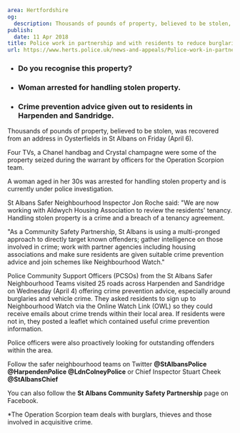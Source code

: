```yaml
area: Hertfordshire
og:
  description: Thousands of pounds of property, believed to be stolen, was recovered from an address in Oysterfields in St Albans on Friday (April 6).
publish:
  date: 11 Apr 2018
title: Police work in partnership and with residents to reduce burglaries across St Albans
url: https://www.herts.police.uk/news-and-appeals/Police-work-in-partnership-and-with-residents-to-reduce-burglaries-across-StAlbans-0043F
```

* ### Do you recognise this property?

 * ### Woman arrested for handling stolen property.

 * ### Crime prevention advice given out to residents in Harpenden and Sandridge.

Thousands of pounds of property, believed to be stolen, was recovered from an address in Oysterfields in St Albans on Friday (April 6).

Four TVs, a Chanel handbag and Crystal champagne were some of the property seized during the warrant by officers for the Operation Scorpion team.

A woman aged in her 30s was arrested for handling stolen property and is currently under police investigation.

St Albans Safer Neighbourhood Inspector Jon Roche said: "We are now working with Aldwych Housing Association to review the residents' tenancy. Handling stolen property is a crime and a breach of a tenancy agreement.

"As a Community Safety Partnership, St Albans is using a multi-pronged approach to directly target known offenders; gather intelligence on those involved in crime; work with partner agencies including housing associations and make sure residents are given suitable crime prevention advice and join schemes like Neighbourhood Watch."

Police Community Support Officers (PCSOs) from the St Albans Safer Neighbourhood Teams visited 25 roads across Harpenden and Sandridge on Wednesday (April 4) offering crime prevention advice, especially around burglaries and vehicle crime. They asked residents to sign up to Neighbourhood Watch via the Online Watch Link (OWL) so they could receive emails about crime trends within their local area. If residents were not in, they posted a leaflet which contained useful crime prevention information.

Police officers were also proactively looking for outstanding offenders within the area.

Follow the safer neighbourhood teams on Twitter **@StAlbansPolice @HarpendenPolice @LdnColneyPolice** or Chief Inspector Stuart Cheek **@StAlbansChief**

You can also follow the **St Albans Community Safety Partnership** page on Facebook.

*The Operation Scorpion team deals with burglars, thieves and those involved in acquisitive crime.
